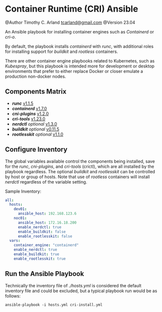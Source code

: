 Container Runtime (CRI) Ansible
================================

@Author Timothy C. Arland <tcarland@gmail.com>
@Version 23.04

An Ansible playbook for installing container engines such as *Containerd* 
or *cri-o*. 

By default, the playbook installs *containerd* with *runc*, with additional
roles for installing support for *buildkit* and *rootless* containers.

There are other container engine playbooks related to Kubernetes, such as 
*Kubespray*, but this playbook is intended more for development or desktop
environments that prefer to either replace Docker or closer emulate a 
production non-docker nodes.

## Components Matrix

- ***runc*** [v1.1.5](https://github.com/opencontainers/runc)
- ***containerd*** [v1.7.0](https://github.com/containerd/containerd)
- ***cni-plugins*** [v1.2.0](https://github.com/containernetworking/plugins)
- ***cri-tools*** [v1.23.0](https://github.com/kubernetes-sigs/cri-tools)
- ***nerdctl*** *optional* [v1.3.0](https://github.com/containerd/nerdctl)
- ***buildkit*** *optional* [v0.11.5](https://github.com/moby/buildkit)
- ***rootlesskit*** *optional* [v1.1.0](https://github.com/rootless-containers/rootlesskit)

## Configure Inventory

The global variables available control the components being installed, 
save for the *runc*, *cni-plugins*, and *cri-tools* (crictl), which are
all installed by the playbook regardless. The optional *buildkit* and 
*rootlesskit* can be controlled by host or group of hosts. Note that 
use of *rootless* containers will install *nerdctl* regardless of the 
variable setting.

Sample Inventory:
```yaml
all:
  hosts:
    dev01:
      ansible_host: 192.168.123.6
    noc01:
      ansible_host: 172.16.18.200
      enable_nerdctl: true
      enable_buildkit: false
      enable_rootlesskit: false
  vars:
    container_engine: "containerd"
    enable_nerdctl: true
    enable_buildkit: true
    enable_rootlesskit: true
```

## Run the Ansible Playbook
Technically the inventory file of *./hosts.yml* is considered the default inventory file
and could be excluded, but a typical playbook run would be as follows:
```
ansible-playbook -i hosts.yml cri-install.yml
```

